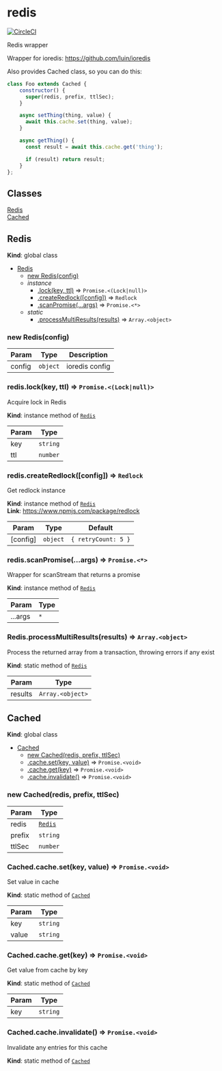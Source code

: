 # redis

[![CircleCI](https://circleci.com/gh/xtrctio/redis.svg?style=svg)](https://circleci.com/gh/xtrctio/redis)

Redis wrapper

Wrapper for ioredis: https://github.com/luin/ioredis

Also provides Cached class, so you can do this:
```javascript
class Foo extends Cached {
    constructor() {
      super(redis, prefix, ttlSec);
    }

    async setThing(thing, value) {
      await this.cache.set(thing, value);
    }

    async getThing() {
      const result = await this.cache.get('thing');

      if (result) return result;
    }
};
```

## Classes

<dl>
<dt><a href="#Redis">Redis</a></dt>
<dd></dd>
<dt><a href="#Cached">Cached</a></dt>
<dd></dd>
</dl>

<a name="Redis"></a>

## Redis
**Kind**: global class  

* [Redis](#Redis)
    * [new Redis(config)](#new_Redis_new)
    * _instance_
        * [.lock(key, ttl)](#Redis+lock) ⇒ <code>Promise.&lt;(Lock\|null)&gt;</code>
        * [.createRedlock([config])](#Redis+createRedlock) ⇒ <code>Redlock</code>
        * [.scanPromise(...args)](#Redis+scanPromise) ⇒ <code>Promise.&lt;\*&gt;</code>
    * _static_
        * [.processMultiResults(results)](#Redis.processMultiResults) ⇒ <code>Array.&lt;object&gt;</code>

<a name="new_Redis_new"></a>

### new Redis(config)

| Param | Type | Description |
| --- | --- | --- |
| config | <code>object</code> | ioredis config |

<a name="Redis+lock"></a>

### redis.lock(key, ttl) ⇒ <code>Promise.&lt;(Lock\|null)&gt;</code>
Acquire lock in Redis

**Kind**: instance method of [<code>Redis</code>](#Redis)  

| Param | Type |
| --- | --- |
| key | <code>string</code> | 
| ttl | <code>number</code> | 

<a name="Redis+createRedlock"></a>

### redis.createRedlock([config]) ⇒ <code>Redlock</code>
Get redlock instance

**Kind**: instance method of [<code>Redis</code>](#Redis)  
**Link**: https://www.npmjs.com/package/redlock  

| Param | Type | Default |
| --- | --- | --- |
| [config] | <code>object</code> | <code>{ retryCount: 5 }</code> | 

<a name="Redis+scanPromise"></a>

### redis.scanPromise(...args) ⇒ <code>Promise.&lt;\*&gt;</code>
Wrapper for scanStream that returns a promise

**Kind**: instance method of [<code>Redis</code>](#Redis)  

| Param | Type |
| --- | --- |
| ...args | <code>\*</code> | 

<a name="Redis.processMultiResults"></a>

### Redis.processMultiResults(results) ⇒ <code>Array.&lt;object&gt;</code>
Process the returned array from a transaction, throwing errors if any exist

**Kind**: static method of [<code>Redis</code>](#Redis)  

| Param | Type |
| --- | --- |
| results | <code>Array.&lt;object&gt;</code> | 

<a name="Cached"></a>

## Cached
**Kind**: global class  

* [Cached](#Cached)
    * [new Cached(redis, prefix, ttlSec)](#new_Cached_new)
    * [.cache.set(key, value)](#Cached.cache.set) ⇒ <code>Promise.&lt;void&gt;</code>
    * [.cache.get(key)](#Cached.cache.get) ⇒ <code>Promise.&lt;void&gt;</code>
    * [.cache.invalidate()](#Cached.cache.invalidate) ⇒ <code>Promise.&lt;void&gt;</code>

<a name="new_Cached_new"></a>

### new Cached(redis, prefix, ttlSec)

| Param | Type |
| --- | --- |
| redis | [<code>Redis</code>](#Redis) | 
| prefix | <code>string</code> | 
| ttlSec | <code>number</code> | 

<a name="Cached.cache.set"></a>

### Cached.cache.set(key, value) ⇒ <code>Promise.&lt;void&gt;</code>
Set value in cache

**Kind**: static method of [<code>Cached</code>](#Cached)  

| Param | Type |
| --- | --- |
| key | <code>string</code> | 
| value | <code>string</code> | 

<a name="Cached.cache.get"></a>

### Cached.cache.get(key) ⇒ <code>Promise.&lt;void&gt;</code>
Get value from cache by key

**Kind**: static method of [<code>Cached</code>](#Cached)  

| Param | Type |
| --- | --- |
| key | <code>string</code> | 

<a name="Cached.cache.invalidate"></a>

### Cached.cache.invalidate() ⇒ <code>Promise.&lt;void&gt;</code>
Invalidate any entries for this cache

**Kind**: static method of [<code>Cached</code>](#Cached)  
